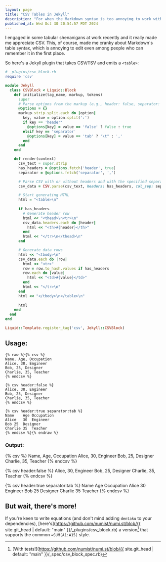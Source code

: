 ```yaml
---
layout: page
title: "CSV Tables in Jekyll"
description: "For when the Markdown syntax is too annoying to work with."
published_at: Wed Oct 30 20:54:57 PDT 2024
---
```


I engaged in some tabular shenanigans at work recently and it really made me appreciate CSV. This, of course, made me cranky about Markdown's table syntax, which is annoying to edit even among people who can remember it in the first place.

So here's a Jekyll plugin that takes CSV/TSV and emits a `<table>`:

``` ruby
# _plugins/csv_block.rb
require 'csv'

module Jekyll
  class CSVBlock < Liquid::Block
    def initialize(tag_name, markup, tokens)
      super
      # Parse options from the markup (e.g., header: false, separator: tab)
      @options = {}
      markup.strip.split.each do |option|
        key, value = option.split(':')
        if key == 'header'
          @options[key] = value == 'false' ? false : true
        elsif key == 'separator'
          @options[key] = value == 'tab' ? "\t" : ','
        end
      end
    end

    def render(context)
      csv_text = super.strip
      has_headers = @options.fetch('header', true)
      separator = @options.fetch('separator', ',')

      # Parse CSV with or without headers and with the specified separator
      csv_data = CSV.parse(csv_text, headers: has_headers, col_sep: separator)

      # Start generating HTML
      html = "<table>\n"
      
      if has_headers
        # Generate header row
        html << "<thead>\n<tr>\n"
        csv_data.headers.each do |header|
          html << "<th>#{header}</th>"
        end
        html << "</tr>\n</thead>\n"
      end

      # Generate data rows
      html << "<tbody>\n"
      csv_data.each do |row|
        html << "<tr>"
        row = row.to_hash.values if has_headers
        row.each do |value|
          html << "<td>#{value}</td>"
        end
        html << "</tr>\n"
      end
      html << "</tbody>\n</table>\n"
      
      html
    end
  end
end

Liquid::Template.register_tag('csv', Jekyll::CSVBlock)
```

## Usage:

``` liquid
{% raw %}{% csv %}
Name, Age, Occupation
Alice, 30, Engineer
Bob, 25, Designer
Charlie, 35, Teacher
{% endcsv %}

{% csv header:false %}
Alice, 30, Engineer
Bob, 25, Designer
Charlie, 35, Teacher
{% endcsv %}

{% csv header:true separator:tab %}
Name	Age	Occupation
Alice	30	Engineer
Bob	25	Designer
Charlie	35	Teacher
{% endcsv %}{% endraw %}
```

### Output:

{% csv %}
Name, Age, Occupation
Alice, 30, Engineer
Bob, 25, Designer
Charlie, 35, Teacher
{% endcsv %}

{% csv header:false %}
Alice, 30, Engineer
Bob, 25, Designer
Charlie, 35, Teacher
{% endcsv %}

{% csv header:true separator:tab %}
Name	Age	Occupation
Alice	30	Engineer
Bob	25	Designer
Charlie	35	Teacher
{% endcsv %}

## But wait, there's more!

If you're keen to write equations (and don't mind adding `dentaku` to your dependencies), [here's](https://github.com/numist/numi.st/blob/{{ site.git_head | default: "main" }}/_plugins/csv_block.rb) a version[^tests] that supports the common `=SUM(A1:A15)` style.

[^tests]: [With tests!](https://github.com/numist/numi.st/blob/{{ site.git_head | default: "main" }}/_spec/csv_block_spec.rb)
